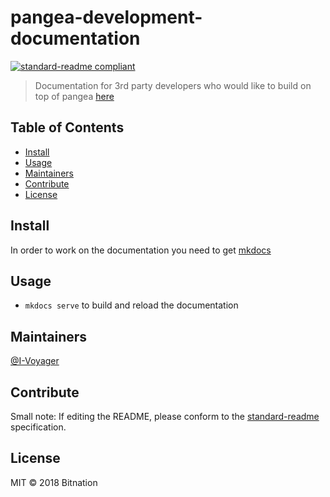 # pangea-development-documentation

[![standard-readme compliant](https://img.shields.io/badge/standard--readme-OK-green.svg?style=flat-square)](https://github.com/RichardLitt/standard-readme)

> Documentation for 3rd party developers who would like to build on top of pangea [here](https://pangea-development-documentation.readthedocs.io/)

## Table of Contents

- [Install](#install)
- [Usage](#usage)
- [Maintainers](#maintainers)
- [Contribute](#contribute)
- [License](#license)

## Install

In order to work on the documentation you need to get [mkdocs](https://mkdocs.readthedocs.io/)

## Usage

- `mkdocs serve` to build and reload the documentation

## Maintainers

[@I-Voyager](https://github.com/I-Voyager)

## Contribute



Small note: If editing the README, please conform to the [standard-readme](https://github.com/RichardLitt/standard-readme) specification.

## License

MIT © 2018 Bitnation
